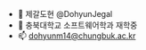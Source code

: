 - 👋 제갈도현 @DohyunJegal
- 🌱 충북대학교 소프트웨어학과 재학중
- 📫 dohyunm14@chungbuk.ac.kr

<!---
DohyunJegal/DohyunJegal is a ✨ special ✨ repository because its `README.md` (this file) appears on your GitHub profile.
You can click the Preview link to take a look at your changes.
--->
